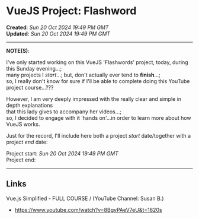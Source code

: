 # VueJS Project: Flashword

**Created**: *Sun 20 Oct 2024 19:49 PM GMT*  
**Updated**: *Sun 20 Oct 2024 19:49 PM GMT*  

-----

**NOTE(S)**:   

I've only started working on this VueJS 'Flashwords' project, today, during this Sunday evening...;    
many projects I *start*...; but, don't actually ever tend to **finish**...;    
so, I really don't know for sure if I'll be able to complete doing this YouTube project course...???   

However, I am very deeply impressed with the really clear and simple in depth explanations  
that this lady gives to accompany her videos...;     
so, I decided to engage with it 'hands on'...in order to learn more about how VueJS works.   

Just for the record, I'll include here both a project *start* date/together with a project *end* date:  

Project start: *Sun 20 Oct 2024 19:49 PM GMT*    
Project end:      

-----

## Links

Vue.js Simplified - FULL COURSE / (YouTube Channel: Susan B.) 
- https://www.youtube.com/watch?v=8BgyPAeV7eU&t=1820s

